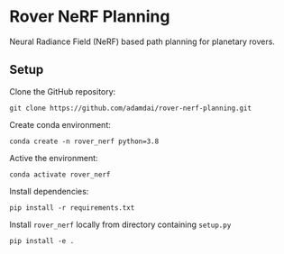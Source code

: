 # Rover NeRF Planning

Neural Radiance Field (NeRF) based path planning for planetary rovers.

## Setup

Clone the GitHub repository:

    git clone https://github.com/adamdai/rover-nerf-planning.git

Create conda environment:

    conda create -n rover_nerf python=3.8

Active the environment:
   
    conda activate rover_nerf
    
Install dependencies:

    pip install -r requirements.txt
   
Install `rover_nerf` locally from directory containing `setup.py`
   
    pip install -e .
